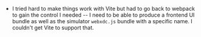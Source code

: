 - I tried hard to make things work with Vite but had to go back to webpack to
  gain the control I needed -- I need to be able to produce a frontend UI
  bundle as well as the simulator `webxdc.js` bundle with a specific name. I
  couldn't get Vite to support that.
